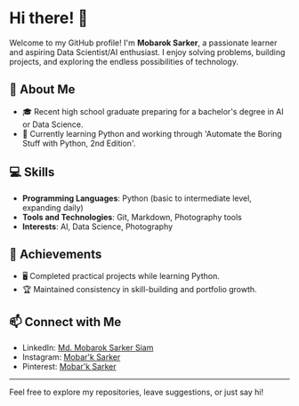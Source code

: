 
# Hi there! 👋

Welcome to my GitHub profile! I'm **Mobarok Sarker**, a passionate learner and aspiring Data Scientist/AI enthusiast. I enjoy solving problems, building projects, and exploring the endless possibilities of technology.

## 🚀 About Me

- 🎓 Recent high school graduate preparing for a bachelor's degree in AI or Data Science.
- 📖 Currently learning Python and working through 'Automate the Boring Stuff with Python, 2nd Edition'.

## 💻 Skills

- **Programming Languages**: Python (basic to intermediate level, expanding daily)
- **Tools and Technologies**: Git, Markdown, Photography tools
- **Interests**: AI, Data Science, Photography

## 🌟 Achievements

- 🖥️ Completed practical projects while learning Python.
- 🏆 Maintained consistency in skill-building and portfolio growth.

## 📫 Connect with Me

- LinkedIn: [Md. Mobarok Sarker Siam](https://www.linkedin.com/in/md-mobarok-sarker-siam/)
- Instagram: [Mobar'k Sarker](https://instagram.com/buggymobar_k)
- Pinterest: [Mobar'k Sarker](https://pinterest.com/mobar_ksarker)

---

Feel free to explore my repositories, leave suggestions, or just say hi!

